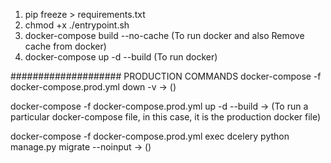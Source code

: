 1. pip freeze > requirements.txt
2. chmod +x ./entrypoint.sh
3. docker-compose build --no-cache (To run docker and also Remove cache from docker)
3. docker-compose up -d --build (To run docker)


#################### PRODUCTION COMMANDS
docker-compose -f docker-compose.prod.yml down -v -> ()   

docker-compose -f docker-compose.prod.yml up -d --build -> (To run a particular docker-compose file, in this case, it is the production docker file)

docker-compose -f docker-compose.prod.yml exec dcelery python manage.py migrate --noinput -> ()

